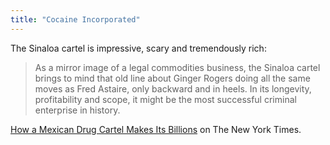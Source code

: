 ```yaml
---
title: "Cocaine Incorporated"
---
```

<p>The Sinaloa cartel is impressive, scary and tremendously rich:</p>
<blockquote><p>
  As a mirror image of a legal commodities business, the Sinaloa cartel brings to mind that old line about Ginger Rogers doing all the same moves as Fred Astaire, only backward and in heels. In its longevity, profitability and scope, it might be the most successful criminal enterprise in history.
</p></blockquote>
<p><a href="https://www.nytimes.com/2012/06/17/magazine/how-a-mexican-drug-cartel-makes-its-billions.html?pagewanted=2">How a Mexican Drug Cartel Makes Its Billions</a> on The New York Times.</p>
